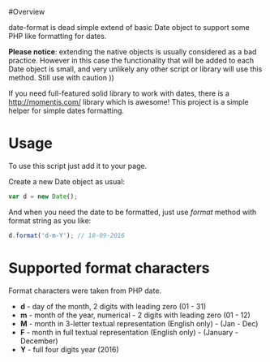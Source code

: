 #Overview

date-format is dead simple extend of basic Date object to support some PHP like formatting for dates.

**Please notice**: extending the native objects is usually considered as a bad practice.
However in this case the functionality that will be added to each Date object is small, 
and very unlikely any other script or library will use this method.
Still use with caution ))

If you need full-featured solid library to work with dates, there is a http://momentjs.com/ library which is awesome!
This project is a simple helper for simple dates formatting.

# Usage

To use this script just add it to your page.

Create a new Date object as usual:
```JavaScript
var d = new Date();
```

And when you need the date to be formatted, just use *format* method with format string as you like:
```JavaScript
d.format('d-m-Y'); // 18-09-2016
```

# Supported format characters

Format characters were taken from PHP date.

+ **d** - day of the month, 2 digits with leading zero (01 - 31)
+ **m** - month of the year, numerical - 2 digits with leading zero (01 - 12)
+ **M** - month in 3-letter textual representation (English only) - (Jan - Dec)
+ **F** - month in full textual representation (English only) - (January - December)
+ **Y** - full four digits year (2016)
